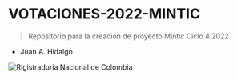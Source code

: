# VOTACIONES-2022-MINTIC
> Repositorio para la creacion de proyecto Mintic Ciclo 4 2022

* Juan A. Hidalgo 

![Rigistraduria Nacional de Colombia](https://wapp.registraduria.gov.co/electoral/Elecciones-presidente-2022/rss-facebook/img/presidencia_2022.png)
